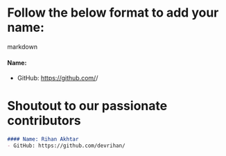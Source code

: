 # Follow the below format to add your name:

<!---copy from line 4 till line 7--->
markdown
#### Name: <First Name Last Name>
- GitHub: https://github.com/<your-github-username>/


# Shoutout to our passionate contributors

```markdown
#### Name: Rihan Akhtar
- GitHub: https://github.com/devrihan/ 

